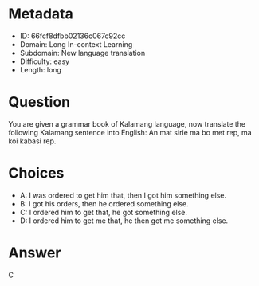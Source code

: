 # Metadata

- ID: 66fcf8dfbb02136c067c92cc
- Domain: Long In-context Learning
- Subdomain: New language translation
- Difficulty: easy
- Length: long

# Question

You are given a grammar book of Kalamang language, now translate the following Kalamang sentence into English: An mat sirie ma bo met rep, ma koi kabasi rep.

# Choices

- A: I was ordered to get him that, then I got him something else.
- B: I got his orders, then he ordered something else.
- C: I ordered him to get that, he got something else.
- D: I ordered him to get me that, he then got me something else.

# Answer

C
